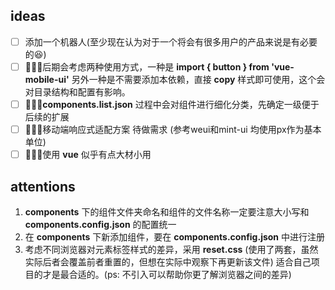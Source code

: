 ## ideas
- [ ] 添加一个机器人(至少现在认为对于一个将会有很多用户的产品来说是有必要的😆)
- [ ] 后期会考虑两种使用方式，一种是 __import { button } from 'vue-mobile-ui'__ 另外一种是不需要添加本依赖，直接 __copy__ 样式即可使用，这个会对目录结构和配置有影响。
- [ ] __components.list.json__ 过程中会对组件进行细化分类，先确定一级便于后续的扩展
- [ ] 移动端响应式适配方案 待做需求 (参考weui和mint-ui 均使用px作为基本单位)
- [ ] 使用 __vue__ 似乎有点大材小用

## attentions
1. __components__ 下的组件文件夹命名和组件的文件名称一定要注意大小写和 __components.config.json__ 的配置统一
2. 在 __components__ 下新添加组件，要在 __components.config.json__ 中进行注册
3. 考虑不同浏览器对元素标签样式的差异，采用 __reset.css__ (使用了两套，虽然实际后者会覆盖前者重置的，但想在实际中观察下再更新该文件) 适合自己项目的才是最合适的。(ps: 不引入可以帮助你更了解浏览器之间的差异)
